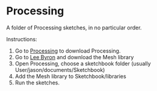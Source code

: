 Processing
==========

A folder of Processing sketches, in no particular order. 

Instructions:

1. Go to [Processing](www.processing.org) to download Processing.
2. Go to [Lee Byron](http://www.leebyron.com/else/mesh/) and download the Mesh library
3. Open Processing, choose a sketchbook folder (usually User/jason/documents/Sketchbook)	
4. Add the Mesh library to Sketchbook/libraries
5. Run the sketches. 